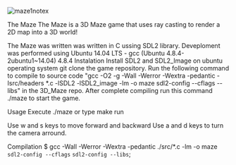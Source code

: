 ![maze1notex](https://github.com/Daveroyz/3D_Maze/assets/124052586/f51e97c5-5e60-4e0a-aa37-48ee9632a17e)

The Maze
The Maze is a 3D Maze game that uses ray casting to render a 2D map into a 3D world!

The Maze was written was written in C ussing SDL2 library. Deveploment was performed using Ubuntu 14.04 LTS - gcc (Ubuntu 4.8.4-2ubuntu1~14.04) 4.8.4
Instalation
Install SDL2 and SDL2_Image on ubuntu operating system
git clone the game repository.
Run the following command to compile to source code "gcc -O2 -g -Wall -Werror -Wextra -pedantic -Isrc/headers *.c -lSDL2 -lSDL2_image -lm -o maze sdl2-config --cflags --libs" in the 3D_Maze repo.
After complete compiling run this command ./maze to start the game.

Usage
Execute ./maze or type make run

Use w and s keys to move forward and backward 
Use a and d keys to turn the camera arround.

Compilation
$ gcc -Wall -Werror -Wextra -pedantic ./src/*.c -lm -o maze `sdl2-config --cflags` `sdl2-config --libs`;

